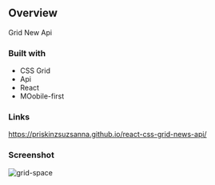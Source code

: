 ## Overview
Grid New Api

### Built with

- CSS Grid
- Api
- React
- MOobile-first


### Links

https://priskinzsuzsanna.github.io/react-css-grid-news-api/

### Screenshot

![grid-space](https://github.com/PriskinZsuzsanna/react-css-grid-news-api/assets/121173949/857aed4b-461b-4956-9862-e9cd2f52ceae)



